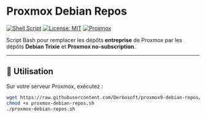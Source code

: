# Proxmox Debian Repos

[![Shell Script](https://img.shields.io/badge/language-bash-green.svg)]()
[![License: MIT](https://img.shields.io/badge/license-MIT-blue.svg)](LICENSE)
[![Proxmox](https://img.shields.io/badge/tested-Proxmox%208-orange.svg)]()

Script Bash pour remplacer les dépôts **entreprise** de Proxmox par les dépôts **Debian Trixie** et **Proxmox no-subscription**.

---

## 🚀 Utilisation

Sur votre serveur Proxmox, exécutez :

```bash
wget https://raw.githubusercontent.com/Derbosoft/proxmox9-debian-repos/main/scripts/proxmox-debian-repos.sh
chmod +x proxmox-debian-repos.sh
./proxmox-debian-repos.sh
